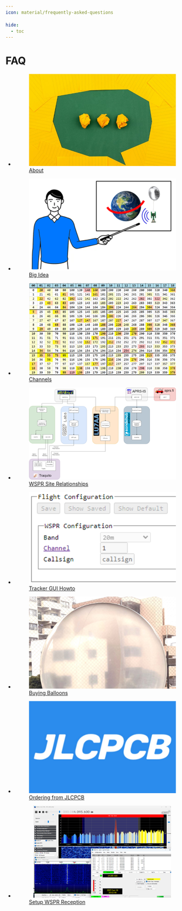 ```yaml
---
icon: material/frequently-asked-questions 

hide:
  - toc
---
```



# FAQ


<div class="grid cards" markdown>

- <a class="card" href="./about/">
    <figure markdown="span">
        <img src="./about/about.jpg" style="height: 250px; width: 400px; object-fit: cover">
        <figcaption>About</figcaption>
    </figure>
  </a>

- <a class="card" href="./bigidea/">
    <figure markdown="span">
        <img src="./bigidea/bigidea.png" style="height: 250px; width: 400px; object-fit: cover">
        <figcaption>Big Idea</figcaption>
    </figure>
  </a>

- <a class="card" href="./channels/">
    <figure markdown="span">
        <img src="./channels/channels.png" style="height: 250px; width: 400px; object-fit: cover; object-position: left;">
        <figcaption>Channels</figcaption>
    </figure>
  </a>

- <a class="card" href="./sites/">
    <figure markdown="span">
        <img src="./sites/wspr_site_relationships.png" style="height: 250px; width: 400px; object-fit: fill">
        <figcaption>WSPR Site Relationships</figcaption>
    </figure>
  </a>

- <a class="card" href="./trackergui/">
    <figure markdown="span">
        <img src="./trackergui/configuration.png" style="height: 250px; width: 400px; object-fit: cover; object-position: left;">
        <figcaption>Tracker GUI Howto</figcaption>
    </figure>
  </a>

- <a class="card" href="./balloons/buying/">
    <figure markdown="span">
        <img src="./balloons/buying/balloon.jpg" style="height: 250px; width: 400px; object-fit: cover; object-position: top;">
        <figcaption>Buying Balloons</figcaption>
    </figure>
  </a>

- <a class="card" href="./jlcpcb/">
    <figure markdown="span">
        <img src="./jlcpcb/jlcpcb_logo.jpg" style="height: 250px; width: 400px; object-fit: cover">
        <figcaption>Ordering from JLCPCB</figcaption>
    </figure>
  </a>

- <a class="card" href="./receiving/">
    <figure markdown="span">
        <img src="./receiving/receiving.png" style="height: 250px; width: 400px; object-fit: contain">
        <figcaption>Setup WSPR Reception</figcaption>
    </figure>
  </a>

</div>
